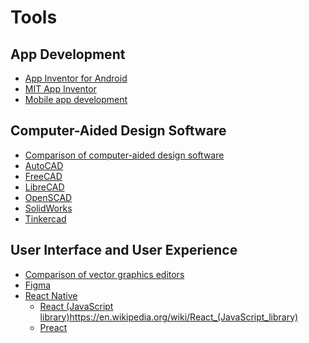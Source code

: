 # Tools
## App Development
* [App Inventor for Android](https://en.wikipedia.org/wiki/App_Inventor_for_Android)
* [MIT App Inventor](https://appinventor.mit.edu/)
* [Mobile app development](https://en.wikipedia.org/wiki/Mobile_app_development)
## Computer-Aided Design Software
* [Comparison of computer-aided design software](https://en.wikipedia.org/wiki/Comparison_of_computer-aided_design_software)
* [AutoCAD](https://en.wikipedia.org/wiki/AutoCAD)
* [FreeCAD](https://en.wikipedia.org/wiki/FreeCAD)
* [LibreCAD](https://en.wikipedia.org/wiki/LibreCAD)
* [OpenSCAD](https://en.wikipedia.org/wiki/OpenSCAD)
* [SolidWorks](https://en.wikipedia.org/wiki/SolidWorks)
* [Tinkercad](https://en.wikipedia.org/wiki/Tinkercad)
## User Interface and User Experience
* [Comparison of vector graphics editors](https://en.wikipedia.org/wiki/Comparison_of_vector_graphics_editors)
* [Figma](https://en.wikipedia.org/wiki/Figma_(software))
* [React Native](https://en.wikipedia.org/wiki/React_Native)
  * [React (JavaScript library)]()https://en.wikipedia.org/wiki/React_(JavaScript_library)
  * [Preact](https://preactjs.com/)
